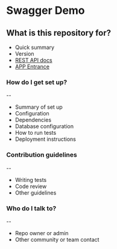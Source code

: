 Swagger Demo
==

What is this repository for?
--

* Quick summary
* Version
* [REST API docs](http://118.190.153.23/cloud/swagger-ui.html)
* [APP Entrance](http://118.190.153.23/cloud/)

### How do I get set up? ###
--
* Summary of set up
* Configuration
* Dependencies
* Database configuration
* How to run tests
* Deployment instructions

### Contribution guidelines ###
--
* Writing tests
* Code review
* Other guidelines

### Who do I talk to? ###
--
* Repo owner or admin
* Other community or team contact